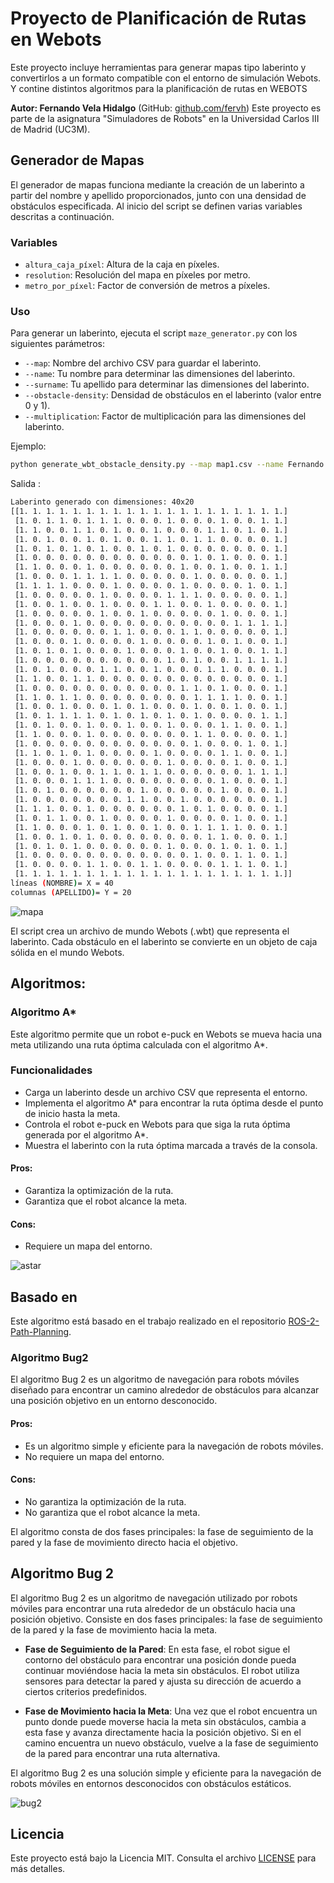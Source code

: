 # Proyecto de Planificación de Rutas en Webots

Este proyecto incluye herramientas para generar mapas tipo laberinto y convertirlos a un formato compatible con el entorno de simulación Webots. Y contine distintos algoritmos para la planificación de rutas en WEBOTS

**Autor: Fernando Vela Hidalgo** (GitHub: [github.com/fervh](https://github.com/fervh))
Este proyecto es parte de la asignatura "Simuladores de Robots" en la Universidad Carlos III de Madrid (UC3M).

## Generador de Mapas

El generador de mapas funciona mediante la creación de un laberinto a partir del nombre y apellido proporcionados, junto con una densidad de obstáculos especificada.  Al inicio del script se definen varias variables descritas a continuación.

### Variables
- `altura_caja_píxel`: Altura de la caja en píxeles.
- `resolution`: Resolución del mapa en píxeles por metro.
- `metro_por_píxel`: Factor de conversión de metros a píxeles.


### Uso
Para generar un laberinto, ejecuta el script `maze_generator.py` con los siguientes parámetros:

- `--map`: Nombre del archivo CSV para guardar el laberinto.
- `--name`: Tu nombre para determinar las dimensiones del laberinto.
- `--surname`: Tu apellido para determinar las dimensiones del laberinto.
- `--obstacle-density`: Densidad de obstáculos en el laberinto (valor entre 0 y 1).
- `--multiplication`: Factor de multiplicación para las dimensiones del laberinto.

Ejemplo:
```bash
python generate_wbt_obstacle_density.py --map map1.csv --name Fernando --surname Vela --obstacle-density 0.3 --multiplication 5
```

Salida : 
```bash
Laberinto generado con dimensiones: 40x20
[[1. 1. 1. 1. 1. 1. 1. 1. 1. 1. 1. 1. 1. 1. 1. 1. 1. 1. 1. 1.]
 [1. 0. 1. 1. 0. 1. 1. 1. 0. 0. 0. 1. 0. 0. 0. 1. 0. 0. 1. 1.]
 [1. 1. 0. 0. 1. 1. 0. 1. 0. 0. 1. 0. 0. 0. 1. 1. 0. 1. 0. 1.]
 [1. 0. 1. 0. 0. 1. 0. 1. 0. 0. 1. 1. 0. 1. 1. 0. 0. 0. 0. 1.]
 [1. 0. 1. 0. 1. 0. 1. 0. 0. 1. 0. 1. 0. 0. 0. 0. 0. 0. 0. 1.]
 [1. 0. 0. 0. 0. 0. 0. 0. 0. 0. 0. 0. 0. 1. 0. 1. 0. 0. 0. 1.]
 [1. 1. 0. 0. 0. 1. 0. 0. 0. 0. 0. 0. 1. 0. 0. 1. 0. 0. 1. 1.]
 [1. 0. 0. 0. 1. 1. 1. 1. 0. 0. 0. 0. 0. 1. 0. 0. 0. 0. 0. 1.]
 [1. 1. 1. 1. 0. 0. 0. 1. 0. 0. 0. 0. 1. 0. 0. 0. 0. 1. 0. 1.]
 [1. 0. 0. 0. 0. 0. 1. 0. 0. 0. 0. 1. 1. 1. 0. 0. 0. 0. 0. 1.]
 [1. 0. 0. 1. 0. 0. 1. 0. 0. 0. 1. 1. 0. 0. 1. 0. 0. 0. 0. 1.]
 [1. 0. 0. 0. 0. 0. 1. 0. 0. 1. 0. 0. 0. 0. 0. 1. 0. 0. 0. 1.]
 [1. 0. 0. 0. 1. 0. 0. 0. 0. 0. 0. 0. 0. 0. 0. 0. 1. 1. 1. 1.]
 [1. 0. 0. 0. 0. 0. 0. 1. 1. 0. 0. 0. 1. 1. 0. 0. 0. 0. 0. 1.]
 [1. 0. 0. 0. 1. 0. 0. 0. 0. 1. 0. 0. 0. 0. 1. 0. 1. 0. 0. 1.]
 [1. 0. 1. 0. 1. 0. 0. 0. 1. 0. 0. 0. 1. 0. 0. 1. 0. 0. 1. 1.]
 [1. 0. 0. 0. 0. 0. 0. 0. 0. 0. 0. 1. 0. 1. 0. 0. 1. 1. 1. 1.]
 [1. 0. 1. 0. 0. 0. 1. 1. 0. 0. 1. 0. 0. 0. 1. 1. 0. 0. 0. 1.]
 [1. 1. 0. 0. 1. 1. 0. 0. 0. 0. 0. 0. 0. 0. 0. 0. 0. 0. 0. 1.]
 [1. 0. 0. 0. 0. 0. 0. 0. 0. 0. 0. 0. 1. 1. 0. 1. 0. 0. 0. 1.]
 [1. 1. 0. 1. 1. 0. 0. 0. 0. 0. 0. 0. 0. 1. 1. 1. 1. 0. 0. 1.]
 [1. 0. 0. 1. 0. 0. 0. 1. 0. 1. 0. 0. 0. 1. 0. 0. 1. 0. 0. 1.]
 [1. 0. 1. 1. 1. 1. 0. 1. 0. 1. 0. 1. 0. 1. 0. 0. 0. 0. 1. 1.]
 [1. 0. 1. 0. 0. 1. 0. 0. 1. 0. 0. 1. 0. 0. 0. 1. 1. 0. 0. 1.]
 [1. 1. 0. 0. 0. 1. 0. 0. 0. 0. 0. 0. 0. 1. 1. 0. 0. 0. 0. 1.]
 [1. 0. 0. 0. 0. 0. 0. 0. 0. 0. 0. 0. 0. 1. 0. 0. 0. 1. 0. 1.]
 [1. 1. 0. 1. 0. 1. 0. 0. 0. 0. 1. 0. 0. 0. 0. 1. 1. 0. 0. 1.]
 [1. 0. 0. 0. 1. 0. 0. 0. 0. 0. 0. 1. 0. 0. 0. 0. 1. 0. 0. 1.]
 [1. 0. 0. 1. 0. 0. 1. 1. 0. 1. 1. 0. 0. 0. 0. 0. 0. 1. 1. 1.]
 [1. 0. 0. 0. 1. 1. 1. 0. 0. 0. 0. 0. 0. 0. 0. 1. 0. 0. 0. 1.]
 [1. 0. 1. 0. 0. 0. 0. 0. 0. 1. 0. 0. 0. 0. 0. 1. 0. 0. 0. 1.]
 [1. 0. 0. 0. 0. 0. 0. 0. 1. 1. 0. 0. 1. 0. 0. 0. 0. 0. 0. 1.]
 [1. 1. 1. 0. 0. 1. 0. 0. 0. 0. 0. 0. 1. 0. 1. 0. 0. 0. 0. 1.]
 [1. 0. 1. 1. 0. 0. 1. 0. 0. 0. 0. 1. 0. 0. 0. 0. 1. 0. 0. 1.]
 [1. 1. 0. 0. 0. 1. 0. 1. 0. 0. 1. 0. 0. 1. 1. 1. 1. 0. 0. 1.]
 [1. 0. 0. 1. 0. 1. 0. 0. 0. 0. 0. 0. 0. 0. 1. 1. 0. 0. 0. 1.]
 [1. 0. 1. 0. 1. 0. 0. 0. 0. 0. 0. 1. 0. 0. 0. 1. 0. 1. 0. 1.]
 [1. 0. 0. 0. 0. 0. 0. 0. 0. 0. 0. 0. 0. 1. 0. 0. 1. 1. 0. 1.]
 [1. 0. 0. 0. 0. 1. 1. 0. 0. 1. 1. 0. 0. 0. 0. 1. 1. 1. 0. 1.]
 [1. 1. 1. 1. 1. 1. 1. 1. 1. 1. 1. 1. 1. 1. 1. 1. 1. 1. 1. 1.]]
líneas (NOMBRE)= X = 40
columnas (APELLIDO)= Y = 20
```

![mapa](media/map.png)

El script crea un archivo de mundo Webots (.wbt) que representa el laberinto. Cada obstáculo en el laberinto se convierte en un objeto de caja sólida en el mundo Webots.

##
##
## Algoritmos:

### Algoritmo A*
Este algoritmo permite que un robot e-puck en Webots se mueva hacia una meta utilizando una ruta óptima calculada con el algoritmo A*.

### Funcionalidades

- Carga un laberinto desde un archivo CSV que representa el entorno.
- Implementa el algoritmo A* para encontrar la ruta óptima desde el punto de inicio hasta la meta.
- Controla el robot e-puck en Webots para que siga la ruta óptima generada por el algoritmo A*.
- Muestra el laberinto con la ruta óptima marcada a través de la consola.

#### Pros:

- Garantiza la optimización de la ruta.
- Garantiza que el robot alcance la meta.

#### Cons:

- Requiere un mapa del entorno.

![astar](media/astar.png)

## Basado en
Este algoritmo está basado en el trabajo realizado en el repositorio [ROS-2-Path-Planning](https://github.com/fervh/ROS-2-Path-Planning).

### Algoritmo Bug2
El algoritmo Bug 2 es un algoritmo de navegación para robots móviles diseñado para encontrar un camino alrededor de obstáculos para alcanzar una posición objetivo en un entorno desconocido.

#### Pros:

- Es un algoritmo simple y eficiente para la navegación de robots móviles.
- No requiere un mapa del entorno.

#### Cons:

- No garantiza la optimización de la ruta.
- No garantiza que el robot alcance la meta.

El algoritmo consta de dos fases principales: la fase de seguimiento de la pared y la fase de movimiento directo hacia el objetivo.

## Algoritmo Bug 2

El algoritmo Bug 2 es un algoritmo de navegación utilizado por robots móviles para encontrar una ruta alrededor de un obstáculo hacia una posición objetivo. Consiste en dos fases principales: la fase de seguimiento de la pared y la fase de movimiento hacia la meta.

- **Fase de Seguimiento de la Pared**: En esta fase, el robot sigue el contorno del obstáculo para encontrar una posición donde pueda continuar moviéndose hacia la meta sin obstáculos. El robot utiliza sensores para detectar la pared y ajusta su dirección de acuerdo a ciertos criterios predefinidos.

- **Fase de Movimiento hacia la Meta**: Una vez que el robot encuentra un punto donde puede moverse hacia la meta sin obstáculos, cambia a esta fase y avanza directamente hacia la posición objetivo. Si en el camino encuentra un nuevo obstáculo, vuelve a la fase de seguimiento de la pared para encontrar una ruta alternativa.

El algoritmo Bug 2 es una solución simple y eficiente para la navegación de robots móviles en entornos desconocidos con obstáculos estáticos.

![bug2](media/bug-algorithms.jpg)

## Licencia

Este proyecto está bajo la Licencia MIT. Consulta el archivo [LICENSE](LICENSE) para más detalles.


